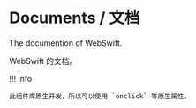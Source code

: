 # Documents / 文档

The documention of WebSwift.

WebSwift 的文档。

!!! info

    此组件库原生开发，所以可以使用 `onclick` 等原生属性。